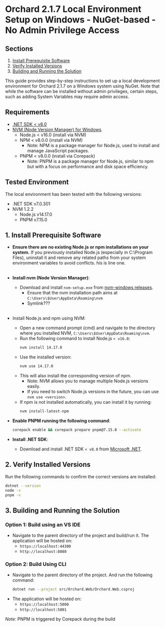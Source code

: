 # Orchard 2.1.7 Local Environment Setup on Windows - NuGet-based - No Admin Privilege Access

## Sections
1. [Install Prerequisite Software](#1-install-prerequisite-software)
2. [Verify Installed Versions](#2-verify-installed-versions)
3. [Building and Running the Solution](#3-building-and-running-the-solution)

This guide provides step-by-step instructions to set up a local development environment for 
Orchard 2.1.7 on a Windows system using NuGet. Note that while the software can be installed without admin privileges,
certain steps, such as adding System Variables may require admin access.

## Requirements
- [.NET SDK < v8.0](https://dotnet.microsoft.com/en-us/download)
- [NVM (Node Version Manager) for Windows](https://github.com/coreybutler/nvm-windows/releases).
  - Node.js < v16.0 (install via NVM)
  - NPM < v8.0.0 (install via NVM)
    - Note: NPM is a package manager for Node.js, used to install and manage JavaScript packages.
  - PNPM < v8.0.0 (install via Corepack)
    - Note: PNPM is a package manager for Node.js, similar to npm but with a focus on performance and disk space efficiency.

## Tested Environment
The local environment has been tested with the following versions:
- .NET SDK v7.0.301
- NVM 1.2.2
  - Node.js v14.17.0
  - PNPM v7.15.0

## 1. Install Prerequisite Software
- **Ensure there are no existing Node.js or npm installations on your system.**  If you previously installed Node.js (especially in C:\Program Files), 
uninstall it and remove any related paths from your system environment variables to avoid conflicts. his is line one.
  <br><br>
- **Install nvm (Node Version Manager)**:
   - Download and install `nvm-setup.exe` from [nvm-windows releases](https://github.com/coreybutler/nvm-windows/releases).
     - Ensure that the nvm installation path aims at `C:\Users\$User\AppData\Roaming\nvm`
     - Symlink???
    <br><br>
- Install Node.js and npm using NVM:
   - Open a new command prompt (cmd) and navigate to the directory where you installed NVM, `C:\Users\$User\AppData\Roaming\nvm`.
   - Run the following command to install Node.js `< v16.0`:
     ```bash
     nvm install 14.17.0
     ```
   - Use the installed version:
     ```bash
     nvm use 14.17.0
     ```
  - This will also install the corresponding version of npm. 
    - Note: NVM allows you to manage multiple Node.js versions easily.
    - If you need to switch Node.js versions in the future, you can use `nvm use <version>`.
  - If npm is not installed automatically, you can install it by running:
    ```bash
    nvm install-latest-npm
    ```
- **Enable PNPM running the following command**:
    ```bash
    corepack enable && corepack prepare pnpm@7.15.0 --activate
    ```
 
- **Install .NET SDK**:
   - Download and install .NET SDK `< v8.0` from [Microsoft .NET](https://dotnet.microsoft.com/en-us/download).

## 2. Verify Installed Versions
Run the following commands to confirm the correct versions are installed:
```bash
dotnet --version
node -v
pnpm -v
```

## 3. Building and Running the Solution

### Option 1: Build using an VS IDE
- Navigate to the parent directory of the project and build/run it. The application will be hosted on:
  - `https://localhost:44300`
  - `http://localhost:8080`

### Option 2: Build Using CLI
- Navigate to the parent directory of the project. And run the following command:
  ```bash
  dotnet run --project src/Orchard.Web/Orchard.Web.csproj
  ```
- The application will be hosted on:
  - `https://localhost:5000`
  - `http://localhost:5001`

*Note*: PNPM is triggered by Corepack during the build